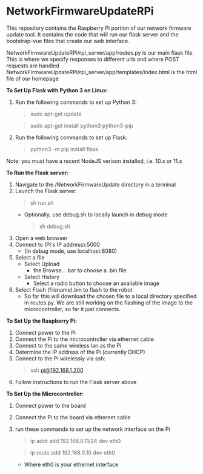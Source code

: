 # NetworkFirmwareUpdateRPi
This repository contains the Raspberry Pi portion of our network firmware update
tool. It contains the code that will run our flask server and the bootstrap-vue
files that create our web interface.

NetworkFirmwareUpdateRPi/rpi_server/app/routes.py is our main flask file.  This is where we specify responses to different urls and where POST requests are handled
NetworkFirmwareUpdateRPi/rpi_server/app/templates/index.html is the html file of our homepage

**To Set Up Flask with Python 3 on Linux:**
1. Run the following commands to set up Python 3:
    >sudo apt-get update

    >sudo apt-get install python3 python3-pip
2. Run the following commands to set up Flask:
    >python3 -m pip install flask

Note: you must have a recent NodeJS verison installed, i.e. 10.x or 11.x

**To Run the Flask server:**

1. Navigate to the /NetworkFirmwareUpdate directory in a terminal
2. Launch the Flask server:
   >sh run.sh
    * Optionally, use debug.sh to locally launch in debug mode
      >sh debug.sh
4. Open a web browser
5. Connect to (Pi's IP address):5000
    * (In debug mode, use localhost:8080)
6. Select a file
    * Select Upload
      * the Browse... bar to choose a .bin file
    * Select History
      * Select a radio button to choose an available image
7. Select Flash (filename).bin to flash to the robot
    * So far this will download the chosen file to a local directory
      specified in routes.py.  We are still working on the flashing
      of the image to the microcontroller, so far it just connects.

**To Set Up the Raspberry Pi:**

1. Connect power to the Pi
2. Connect the Pi to the microcontroller via ethernet cable
3. Connect to the same wireless lan as the Pi
4. Determine the IP address of the Pi (currently DHCP)
5. Connect to the Pi wirelessly via ssh:
    >ssh pi@192.168.1.200
6. Follow instructions to run the Flask server above

**To Set Up the Microcontroller:**
1. Connect power to the board
2. Connect the Pi to the board via ethernet cable
3. run these commands to set up the network interface on the Pi
    >ip addr add 192.168.0.11/24 dev eth0
    
    >ip route add 192.168.0.10 dev eth0
    * Where eth0 is your ethernet interface
